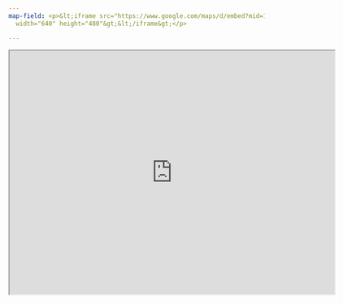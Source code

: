 ```yaml
---
map-field: <p>&lt;iframe src="https://www.google.com/maps/d/embed?mid=1QYGsiVQbqc1EShkHCZKout43QDP10q4F"
  width="640" height="480"&gt;&lt;/iframe&gt;</p>

---
```

<iframe src="https://www.google.com/maps/d/embed?mid=1QYGsiVQbqc1EShkHCZKout43QDP10q4F" width="640" height="480"></iframe>